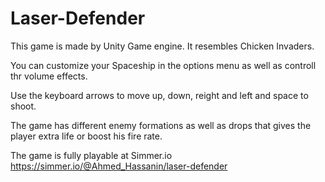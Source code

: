 # Laser-Defender
This game is made by Unity Game engine. It resembles Chicken Invaders.

You can customize your Spaceship in the options menu as well as controll thr volume effects.

Use the keyboard arrows to move up, down, reight and left and space to shoot.

The game has different enemy formations as well as drops that gives the player extra life or boost his fire rate.

The game is fully playable at Simmer.io    https://simmer.io/@Ahmed_Hassanin/laser-defender
